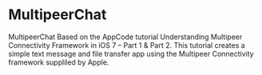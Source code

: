 MultipeerChat
=============

MultipeerChat
Based on the AppCode tutorial Understanding Multipeer Connectivity Framework in iOS 7 – Part 1 & Part 2. This tutorial creates
a simple text message and file transfer app using the Multipeer Connectivity framework suppliled by Apple.
